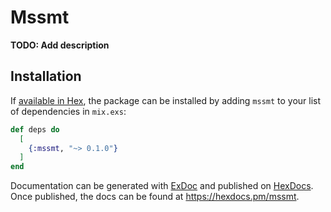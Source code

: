 # Mssmt

**TODO: Add description**

## Installation

If [available in Hex](https://hex.pm/docs/publish), the package can be installed
by adding `mssmt` to your list of dependencies in `mix.exs`:

```elixir
def deps do
  [
    {:mssmt, "~> 0.1.0"}
  ]
end
```

Documentation can be generated with [ExDoc](https://github.com/elixir-lang/ex_doc)
and published on [HexDocs](https://hexdocs.pm). Once published, the docs can
be found at <https://hexdocs.pm/mssmt>.

